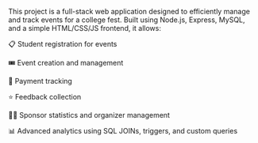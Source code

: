 This project is a full-stack web application designed to efficiently manage and track events for a college fest. Built using Node.js, Express, MySQL, and a simple HTML/CSS/JS frontend, it allows:

📋 Student registration for events

🎟️ Event creation and management

💸 Payment tracking

⭐ Feedback collection

👨‍💼 Sponsor statistics and organizer management

📊 Advanced analytics using SQL JOINs, triggers, and custom queries
